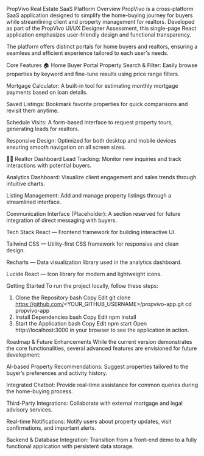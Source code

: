 PropVivo Real Estate SaaS Platform
Overview
PropVivo is a cross-platform SaaS application designed to simplify the home-buying journey for buyers while streamlining client and property management for realtors. Developed as part of the PropVivo UI/UX Designer Assessment, this single-page React application emphasizes user-friendly design and functional transparency.

The platform offers distinct portals for home buyers and realtors, ensuring a seamless and efficient experience tailored to each user's needs.

Core Features
🏠 Home Buyer Portal
Property Search & Filter: Easily browse properties by keyword and fine-tune results using price range filters.

Mortgage Calculator: A built-in tool for estimating monthly mortgage payments based on loan details.

Saved Listings: Bookmark favorite properties for quick comparisons and revisit them anytime.

Schedule Visits: A form-based interface to request property tours, generating leads for realtors.

Responsive Design: Optimized for both desktop and mobile devices ensuring smooth navigation on all screen sizes.

🧑‍💼 Realtor Dashboard
Lead Tracking: Monitor new inquiries and track interactions with potential buyers.

Analytics Dashboard: Visualize client engagement and sales trends through intuitive charts.

Listing Management: Add and manage property listings through a streamlined interface.

Communication Interface (Placeholder): A section reserved for future integration of direct messaging with buyers.

Tech Stack
React — Frontend framework for building interactive UI.

Tailwind CSS — Utility-first CSS framework for responsive and clean design.

Recharts — Data visualization library used in the analytics dashboard.

Lucide React — Icon library for modern and lightweight icons.

Getting Started
To run the project locally, follow these steps:

1. Clone the Repository
bash
Copy
Edit
git clone https://github.com/<YOUR_GITHUB_USERNAME>/propvivo-app.git
cd propvivo-app
2. Install Dependencies
bash
Copy
Edit
npm install
3. Start the Application
bash
Copy
Edit
npm start
Open http://localhost:3000 in your browser to see the application in action.

Roadmap & Future Enhancements
While the current version demonstrates the core functionalities, several advanced features are envisioned for future development:

AI-based Property Recommendations: Suggest properties tailored to the buyer’s preferences and activity history.

Integrated Chatbot: Provide real-time assistance for common queries during the home-buying process.

Third-Party Integrations: Collaborate with external mortgage and legal advisory services.

Real-time Notifications: Notify users about property updates, visit confirmations, and important alerts.

Backend & Database Integration: Transition from a front-end demo to a fully functional application with persistent data storage.

